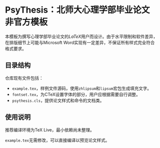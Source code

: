 # PsyThesis：北师大心理学部毕业论文非官方模板

本模板为撰写心理学部毕业论文的$LaTeX$用户而设计。由于水平限制和软件差异，在排版细节上可能与Microsoft Word实现有一定差异，不保证所有样式完全符合格式要求。

## 目录结构

仓库现有文件包括：
- `example.tex`，样例文件源码，使用`zhlipsum`和`lipsum`宏包生成填充文字。
- `fontset.tex`，为CTeX设置字体的部分，用户应根据需要自行调整。
- `psythesis.cls`，提供论文样式和命令的文档类。

## 使用说明

推荐编译环境为TeX Live，最小依赖尚未整理。

`example.tex`无需修改，可以直接编译以预览论文样式。